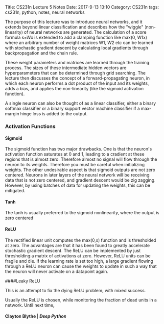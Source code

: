Title: CS231n Lecture 5 Notes
Date: 2017-9-13 13:10
Category: CS231n 
tags: cs231n, python, notes, neural networks

The purpose of this lecture was to introduce neural networks, and it extends beyond linear classification and describes how the "wiggle" (non-linearity) of neural networks are generated. The calculation of a score formula s=Wx is extended to add a clamping function like max(0, W1x) where an arbitrary number of weight matrices W1, W2 etc can be learned with stochastic gradient descent by calculating local gradients through backpropagation and the chain rule. 

These weight parameters and matrices are learned through the training process. The sizes of these intermediate hidden vectors are hyperparameters that can be determined through grid searching. The lecture then discusses the concept of a forward-propagating neuron, in which each neuron performs a dot product of the input and its weights, adds a bias, and applies the non-linearity (like the sigmoid activation function). 

A single neuron can also be thought of as a linear classifier, either a binary softmax classifier or a binary support vector machine classifier if a max-margin hinge loss is added to the output.

### Activation Functions

#### Sigmoid

The sigmoid function has two major drawbacks. One is that the neuron's activation function saturates at 0 and 1, leading to a cradient at these regions that is almost zero. Therefore almost no signal will flow through the neuron to its weights. Therefore you must be careful when initializing weights. The other undesirable aspect is that sigmoid outputs are not zero centered. Neurons in later layers of the neural network will be receiving data that is not zero centered, and gradient
descent would be zig zagging. However, by using batches of data for updating the weights, this can be mitigated. 

#### Tanh

The tanh is usually preferred to the sigmoid nonlinearity, where the output is zero centered

#### ReLU

The rectified linear unit computes the max(0,x) function and is thresholded at zero. The advantages are that it has been found to greatly accelerate stochastic gradient descent. The ReLU can be implemented by just thresholding a matrix of activations at zero. However, ReLU units can be fragile and die. If the learning rate is set too high, a large gradient flowing through a ReLU neuron can cause the weights to update in such a way that the neuron will never activate on a datapoint
again. 

####Leaky ReLU 

This is an attempt to fix the dying ReLU problem, with mixed success.

Usually the ReLU is chosen, while monitoring the fraction of dead units in a network. 
Until next time,
#### Clayton Blythe | *Deep Python*
